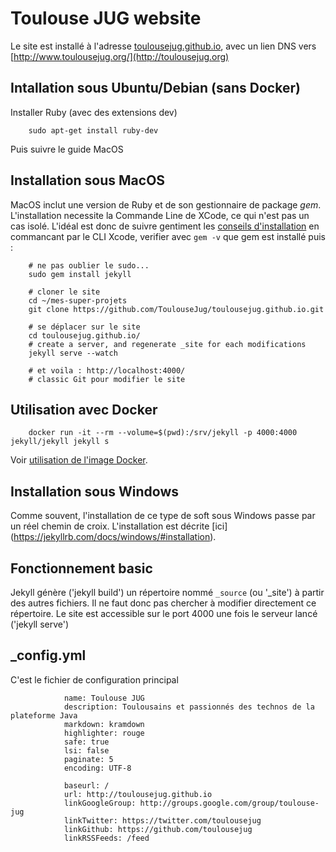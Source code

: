 Toulouse JUG website
=====================

Le site est installé à l'adresse [toulousejug.github.io](http://toulousejug.github.io), avec un lien DNS vers [http://www.toulousejug.org/](http://toulousejug.org)


Intallation sous Ubuntu/Debian (sans Docker)
---

Installer Ruby (avec des extensions dev)

        sudo apt-get install ruby-dev
        
Puis suivre le guide MacOS

Installation sous MacOS
---

MacOS inclut une version de Ruby et de son gestionnaire de package *gem*. L'installation necessite la Commande Line de XCode, ce qui n'est pas un cas isolé.
L'idéal est donc de suivre gentiment les [conseils d'installation](http://jekyllrb.com/docs/installation/) en commancant par le CLI Xcode, verifier avec `gem -v` que gem est installé puis :

        # ne pas oublier le sudo...
        sudo gem install jekyll

        # cloner le site
        cd ~/mes-super-projets
        git clone https://github.com/ToulouseJug/toulousejug.github.io.git

        # se déplacer sur le site
        cd toulousejug.github.io/
        # create a server, and regenerate _site for each modifications
        jekyll serve --watch

        # et voila : http://localhost:4000/
        # classic Git pour modifier le site

Utilisation avec Docker
-----

        docker run -it --rm --volume=$(pwd):/srv/jekyll -p 4000:4000 jekyll/jekyll jekyll s

Voir [utilisation de l'image Docker](https://github.com/jekyll/docker).

Installation sous Windows
---

Comme souvent, l'installation de ce type de soft sous Windows passe par un réel chemin de croix. 
L'installation est décrite [ici] (https://jekyllrb.com/docs/windows/#installation).


Fonctionnement basic
-----

Jekyll génère ('jekyll build') un répertoire nommé `_source` (ou '_site') à partir des autres fichiers. Il ne faut donc pas chercher à modifier directement ce répertoire.
Le site est accessible sur le port 4000 une fois le serveur lancé ('jekyll serve')


_config.yml
----

C'est le fichier de configuration principal


                name: Toulouse JUG
                description: Toulousains et passionnés des technos de la plateforme Java
                markdown: kramdown
                highlighter: rouge
                safe: true
                lsi: false
                paginate: 5
                encoding: UTF-8
                
                baseurl: /
                url: http://toulousejug.github.io
                linkGoogleGroup: http://groups.google.com/group/toulouse-jug
                linkTwitter: https://twitter.com/toulousejug
                linkGithub: https://github.com/toulousejug
                linkRSSFeeds: /feed

                
                
                
                
                
                
                
                
                
                
                
                
                
                
                
                
